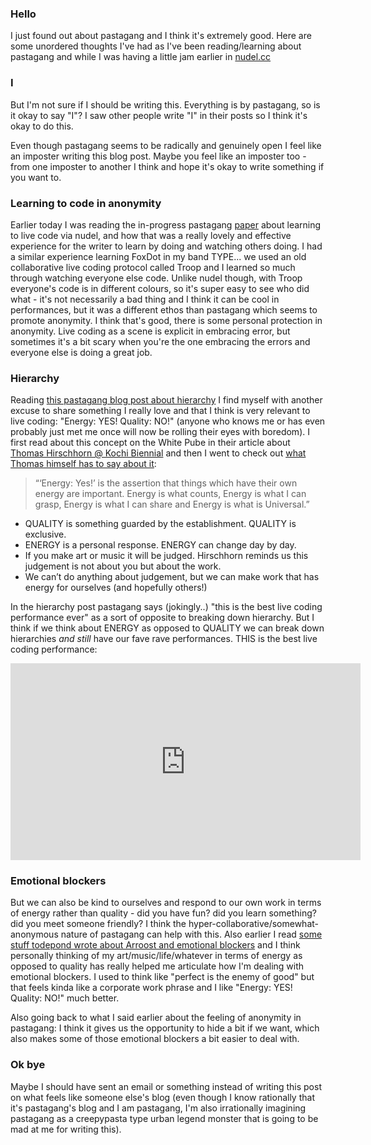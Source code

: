 ### Hello

I just found out about pastagang and I think it's extremely good. Here are some unordered thoughts I've had as I've been reading/learning about pastagang and while I was having a little jam earlier in [nudel.cc](nudel.cc)

### I

But I'm not sure if I should be writing this. Everything is by pastagang, so is it okay to say "I"? I saw other people write "I" in their posts so I think it's okay to do this.

Even though pastagang seems to be radically and genuinely open I feel like an imposter writing this blog post. Maybe you feel like an imposter too - from one imposter to another I think and hope it's okay to write something if you want to.

###  Learning to code in anonymity
Earlier today I was reading the in-progress pastagang [paper](https://github.com/pastagang/pastagang/blob/main/paper/readme.md) about learning to live code via nudel, and how that was a really lovely and effective experience for the writer to learn by doing and watching others doing. I had a similar experience learning FoxDot in my band TYPE... we used an old collaborative live coding protocol called Troop and I learned so much through watching everyone else code. Unlike nudel though, with Troop everyone's code is in different colours, so it's super easy to see who did what - it's not necessarily a bad thing and I think it can be cool in performances, but it was a different ethos than pastagang which seems to promote anonymity. I think that's good, there is some personal protection in anonymity. Live coding as a scene is explicit in embracing error, but sometimes it's a bit scary when you're the one embracing the errors and everyone else is doing a great job.

### Hierarchy
Reading [this pastagang blog post about hierarchy](https://www.pastagang.cc/blog/hierarchy/) I find myself with another excuse to share something I really love and that I think is very relevant to live coding: "Energy: YES! Quality: NO!" (anyone who knows me or has even probably just met me once will now be rolling their eyes with boredom). I first read about this concept on the White Pube in their article about [Thomas Hirschhorn @ Kochi Biennial](https://thewhitepube.co.uk/art-reviews/thomas-hirschhorn/) and then I went to check out [what Thomas himself has to say about it](https://www.thomashirschhorn.com/energy-yes-quality-no/): 
>“‘Energy: Yes!’ is the assertion that things which have their own energy are important. Energy is what counts, Energy is what I can grasp, Energy is what I can share and Energy is what is Universal.”
* QUALITY is something guarded by the establishment. QUALITY is exclusive. 
* ENERGY is a personal response. ENERGY can change day by day. 
* If you make art or music it will be judged. Hirschhorn reminds us this judgement is not about you but about the work.
* We can’t do anything about judgement, but we can make work that has energy for ourselves (and hopefully others!)

In the hierarchy post pastagang says (jokingly..) "this is the best live coding performance ever" as a sort of opposite to breaking down hierarchy. But I think if we think about ENERGY as opposed to QUALITY we can break down hierarchies _and still_ have our fave rave performances. THIS is the best live coding performance:

<iframe width="560" height="315" src="https://www.youtube-nocookie.com/embed/9CX1mHjoenk" title="YouTube video player" frameborder="0" allow="accelerometer; autoplay; clipboard-write; encrypted-media; gyroscope; picture-in-picture; web-share" referrerpolicy="strict-origin-when-cross-origin" allowfullscreen></iframe> 

### Emotional blockers
But we can also be kind to ourselves and respond to our own work in terms of energy rather than quality - did you have fun? did you learn something? did you meet someone friendly? I think the hyper-collaborative/somewhat-anonymous nature of pastagang can help with this. Also earlier I read [some stuff todepond wrote about Arroost and emotional blockers](https://www.todepond.com/report/arroost/) and I think personally thinking of my art/music/life/whatever in terms of energy as opposed to quality has really helped me articulate how I'm dealing with emotional blockers. I used to think like "perfect is the enemy of good" but that feels kinda like a corporate work phrase and I like "Energy: YES! Quality: NO!" much better. 

Also going back to what I said earlier about the feeling of anonymity in pastagang: I think it gives us the opportunity to hide a bit if we want, which also makes some of those emotional blockers a bit easier to deal with. 

### Ok bye
Maybe I should have sent an email or something instead of writing this post on what feels like someone else's blog (even though I know rationally that it's pastagang's blog and I am pastagang, I'm also irrationally imagining pastagang as a creepypasta type urban legend monster that is going to be mad at me for writing this).
